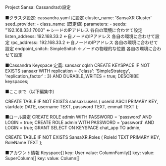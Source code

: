 Project Sansa: Cassandraの設定

■クラスタ設定: cassandra.yaml に設定
  cluster_name: 'SansaXR Cluster'
  seed_provider:
    - class_name: (既定値)
      parameters:
        - seeds: "192.168.33.1:7000"  ←シードのIPアドレス   各自の環境に合わせて設定
  listen_address: 192.168.33.2        ←自ノードのIPアドレス 各自の環境に合わせて設定
  rpc_address:: 192.168.33.2          ←自ノードのIPアドレス 各自の環境に合わせて設定
  endpoint_snitch: SimpleSnitch       ←ノードの物理的な位置 各自の環境に合わせて設定

■Cassandra Keyspace 定義: sansaxr
  cqlsh
  CREATE KEYSPACE IF NOT EXISTS sansaxr
    WITH replication = {'class': 'SimpleStrategy', 'replication_factor' : 3}
    AND DURABLE_WRITES = true;
  DESCRIBE keyspaces;

■ここまで（以下編集中）


CREATE TABLE IF NOT EXISTS sansaxr.users (
  userid ASCII PRIMARY KEY,
  startdate DATE,
  username TEXT,
  password TEXT,
  emmail TEXT
);



■ロール設定
  CREATE ROLE admin WITH PASSWORD = 'password' AND LOGIN = true;
  CREATE ROLE admin WITH PASSWORD = 'password' AND LOGIN = true;
GRANT SELECT ON KEYSPACE chat_app TO admin;


CREATE TABLE IF NOT EXISTS SansaXR.Roles (
  RoleId TEXT PRIMARY KEY,
  RoleName TEXT
);


■アカウント情報
  Keyspace[]
    key:    User
    value:  ColumnFamily[]
      key: 
      value: SuperColumn[]
        key: 
        value: Column[]

      

